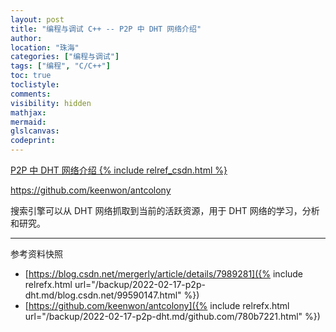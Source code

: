 ```yaml
---
layout: post
title: "编程与调试 C++ -- P2P 中 DHT 网络介绍"
author:
location: "珠海"
categories: ["编程与调试"]
tags: ["编程", "C/C++"]
toc: true
toclistyle:
comments:
visibility: hidden
mathjax:
mermaid:
glslcanvas:
codeprint:
---
```


[P2P 中 DHT 网络介绍 {% include relref_csdn.html %}](https://blog.csdn.net/mergerly/article/details/7989281)

<https://github.com/keenwon/antcolony>

搜索引擎可以从 DHT 网络抓取到当前的活跃资源，用于 DHT 网络的学习，分析和研究。



<hr class='reviewline'/>
<p class='reviewtip'><script type='text/javascript' src='{% include relref.html url="/assets/reviewjs/blogs/2022-02-17-p2p-dht.md.js" %}'></script></p>
<font class='ref_snapshot'>参考资料快照</font>

- [https://blog.csdn.net/mergerly/article/details/7989281]({% include relrefx.html url="/backup/2022-02-17-p2p-dht.md/blog.csdn.net/99590147.html" %})
- [https://github.com/keenwon/antcolony]({% include relrefx.html url="/backup/2022-02-17-p2p-dht.md/github.com/780b7221.html" %})
